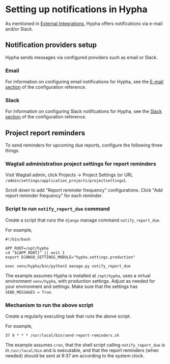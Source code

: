 # Setting up notifications in Hypha

As mentioned in [External Integrations](../../getting-started/architecture.md#external-integrations), Hypha offers notifications via e-mail and/or Slack.

## Notification providers setup

Hypha sends messages via configured providers such as email or Slack.

### Email

For information on configuring email notifications for Hypha, see the [E-mail section](configuration.md#e-mail-settings) of the configuration reference.

### Slack

For information on configuring Slack notifications for Hypha, see the [Slack section](configuration.md/#slack-settings) of the configuration reference.

## Project report reminders

To send reminders for upcoming due reports, configure the following three things.

### Wagtail administration project settings for report reminders

Visit Wagtail admin, click Projects -> Project Settings (or URL `/admin/settings/application_projects/projectsettings`).

Scroll down to add "Report reminder frequency" configurations. Click "Add report reminder frequency" for each reminder.

### Script to run `notify_report_due` command

Create a script that runs the `django` manage command `notify_report_due`.

For example,

```shell
#!/bin/bash

APP_ROOT=/opt/hypha
cd "${APP_ROOT}" || exit 1
export DJANGO_SETTINGS_MODULE="hypha.settings.production"

exec venv/hypha/bin/python3 manage.py notify_report_due
```

The example assumes Hypha is installed at `/opt/hypha`, uses a virtual environment `venv/hypha`, with production
settings.  Adjust as needed for your environment and settings. Make sure that the settings has `SEND_MESSAGES = True`.

### Mechanism to run the above script

Create a regularly executing task that runs the above script.

For example,

```cron
37 9 * * * /usr/local/bin/send-report-reminders.sh
```

The example assumes `cron`, that the shell script calling `notify_report_due` is in `/usr/local/bin` and is executable,
and that the report reminders (when needed) should be sent at 9:37 am according to the system clock.
